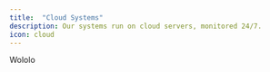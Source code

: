 ```yaml
---
title:  "Cloud Systems"
description: Our systems run on cloud servers, monitored 24/7.
icon: cloud
---
```

Wololo
